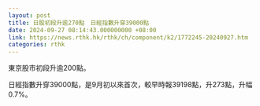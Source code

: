 ```yaml
---
layout: post
title: 日股初段升逾270點　日經指數升穿39000點
date: 2024-09-27 08:14:43.000000000 +08:00
link: https://news.rthk.hk/rthk/ch/component/k2/1772245-20240927.htm
categories: rthk
---
```


東京股市初段升逾200點。

日經指數升穿39000點，是9月初以來首次，較早時報39198點，升273點，升幅0.7%。
